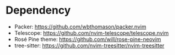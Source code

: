 # Dependency

  - Packer: https://github.com/wbthomason/packer.nvim
  - Telescope: https://github.com/nvim-telescope/telescope.nvim
  - Rosé Pine theme: https://github.com/will/rose-pine-neovim
  - tree-sitter: https://github.com/nvim-treesitter/nvim-treesitter
